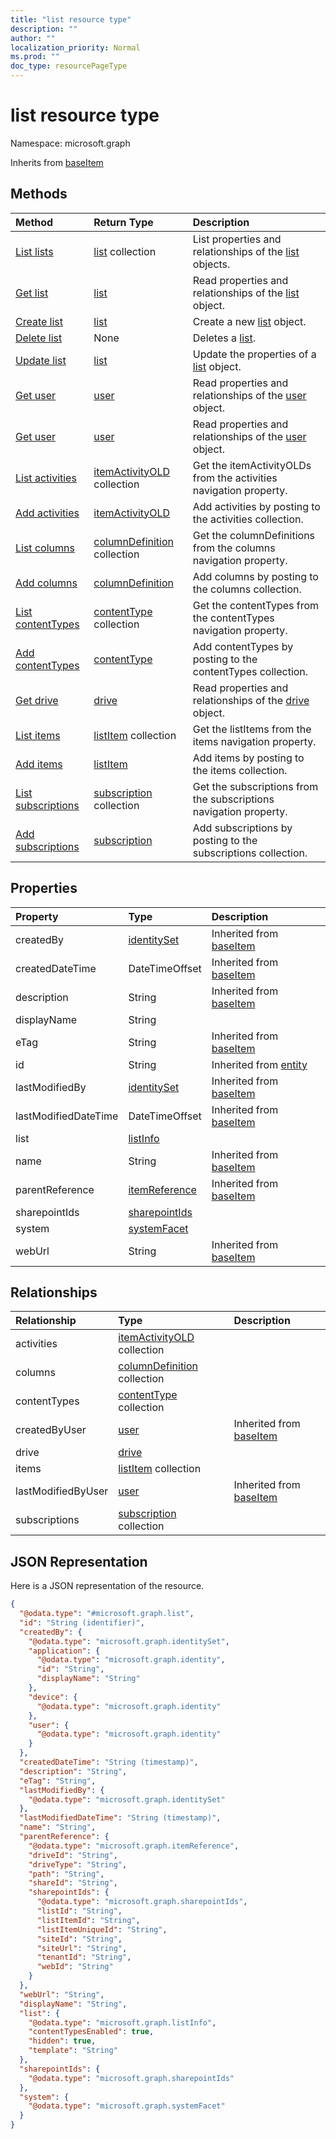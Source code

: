 ```yaml
---
title: "list resource type"
description: ""
author: ""
localization_priority: Normal
ms.prod: ""
doc_type: resourcePageType
---
```


# list resource type


Namespace: microsoft.graph




Inherits from [baseItem](../resources/baseitem.md)

## Methods
|Method|Return Type|Description|
|:---|:---|:---|
|[List lists](../api/list-list.md)|[list](../resources/list.md) collection|List properties and relationships of the [list](../resources/list.md) objects.|
|[Get list](../api/list-get.md)|[list](../resources/list.md)|Read properties and relationships of the [list](../resources/list.md) object.|
|[Create list](../api/list-create.md)|[list](../resources/list.md)|Create a new [list](../resources/list.md) object.|
|[Delete list](../api/list-delete.md)|None|Deletes a [list](../resources/list.md).|
|[Update list](../api/list-update.md)|[list](../resources/list.md)|Update the properties of a [list](../resources/list.md) object.|
|[Get user](../api/user-get.md)|[user](../resources/user.md)|Read properties and relationships of the [user](../resources/user.md) object.|
|[Get user](../api/user-get.md)|[user](../resources/user.md)|Read properties and relationships of the [user](../resources/user.md) object.|
|[List activities](../api/list-list-activities.md)|[itemActivityOLD](../resources/itemactivityold.md) collection|Get the itemActivityOLDs from the activities navigation property.|
|[Add activities](../api/list-post-activities.md)|[itemActivityOLD](../resources/itemactivityold.md)|Add activities by posting to the activities collection.|
|[List columns](../api/list-list-columns.md)|[columnDefinition](../resources/columndefinition.md) collection|Get the columnDefinitions from the columns navigation property.|
|[Add columns](../api/list-post-columns.md)|[columnDefinition](../resources/columndefinition.md)|Add columns by posting to the columns collection.|
|[List contentTypes](../api/list-list-contenttypes.md)|[contentType](../resources/contenttype.md) collection|Get the contentTypes from the contentTypes navigation property.|
|[Add contentTypes](../api/list-post-contenttypes.md)|[contentType](../resources/contenttype.md)|Add contentTypes by posting to the contentTypes collection.|
|[Get drive](../api/drive-get.md)|[drive](../resources/drive.md)|Read properties and relationships of the [drive](../resources/drive.md) object.|
|[List items](../api/list-list-items.md)|[listItem](../resources/listitem.md) collection|Get the listItems from the items navigation property.|
|[Add items](../api/list-post-items.md)|[listItem](../resources/listitem.md)|Add items by posting to the items collection.|
|[List subscriptions](../api/list-list-subscriptions.md)|[subscription](../resources/subscription.md) collection|Get the subscriptions from the subscriptions navigation property.|
|[Add subscriptions](../api/list-post-subscriptions.md)|[subscription](../resources/subscription.md)|Add subscriptions by posting to the subscriptions collection.|

## Properties
|Property|Type|Description|
|:---|:---|:---|
|createdBy|[identitySet](../resources/identityset.md)| Inherited from [baseItem](../resources/baseitem.md)|
|createdDateTime|DateTimeOffset| Inherited from [baseItem](../resources/baseitem.md)|
|description|String| Inherited from [baseItem](../resources/baseitem.md)|
|displayName|String||
|eTag|String| Inherited from [baseItem](../resources/baseitem.md)|
|id|String| Inherited from [entity](../resources/entity.md)|
|lastModifiedBy|[identitySet](../resources/identityset.md)| Inherited from [baseItem](../resources/baseitem.md)|
|lastModifiedDateTime|DateTimeOffset| Inherited from [baseItem](../resources/baseitem.md)|
|list|[listInfo](../resources/listinfo.md)||
|name|String| Inherited from [baseItem](../resources/baseitem.md)|
|parentReference|[itemReference](../resources/itemreference.md)| Inherited from [baseItem](../resources/baseitem.md)|
|sharepointIds|[sharepointIds](../resources/sharepointids.md)||
|system|[systemFacet](../resources/systemfacet.md)||
|webUrl|String| Inherited from [baseItem](../resources/baseitem.md)|

## Relationships
|Relationship|Type|Description|
|:---|:---|:---|
|activities|[itemActivityOLD](../resources/itemactivityold.md) collection||
|columns|[columnDefinition](../resources/columndefinition.md) collection||
|contentTypes|[contentType](../resources/contenttype.md) collection||
|createdByUser|[user](../resources/user.md)| Inherited from [baseItem](../resources/baseitem.md)|
|drive|[drive](../resources/drive.md)||
|items|[listItem](../resources/listitem.md) collection||
|lastModifiedByUser|[user](../resources/user.md)| Inherited from [baseItem](../resources/baseitem.md)|
|subscriptions|[subscription](../resources/subscription.md) collection||

## JSON Representation
Here is a JSON representation of the resource.
<!-- {
  "blockType": "resource",
  "keyProperty": "id",
  "@odata.type": "microsoft.graph.list",
  "baseType": "microsoft.graph.baseItem",
  "openType": false
}
-->
``` json
{
  "@odata.type": "#microsoft.graph.list",
  "id": "String (identifier)",
  "createdBy": {
    "@odata.type": "microsoft.graph.identitySet",
    "application": {
      "@odata.type": "microsoft.graph.identity",
      "id": "String",
      "displayName": "String"
    },
    "device": {
      "@odata.type": "microsoft.graph.identity"
    },
    "user": {
      "@odata.type": "microsoft.graph.identity"
    }
  },
  "createdDateTime": "String (timestamp)",
  "description": "String",
  "eTag": "String",
  "lastModifiedBy": {
    "@odata.type": "microsoft.graph.identitySet"
  },
  "lastModifiedDateTime": "String (timestamp)",
  "name": "String",
  "parentReference": {
    "@odata.type": "microsoft.graph.itemReference",
    "driveId": "String",
    "driveType": "String",
    "path": "String",
    "shareId": "String",
    "sharepointIds": {
      "@odata.type": "microsoft.graph.sharepointIds",
      "listId": "String",
      "listItemId": "String",
      "listItemUniqueId": "String",
      "siteId": "String",
      "siteUrl": "String",
      "tenantId": "String",
      "webId": "String"
    }
  },
  "webUrl": "String",
  "displayName": "String",
  "list": {
    "@odata.type": "microsoft.graph.listInfo",
    "contentTypesEnabled": true,
    "hidden": true,
    "template": "String"
  },
  "sharepointIds": {
    "@odata.type": "microsoft.graph.sharepointIds"
  },
  "system": {
    "@odata.type": "microsoft.graph.systemFacet"
  }
}
```


